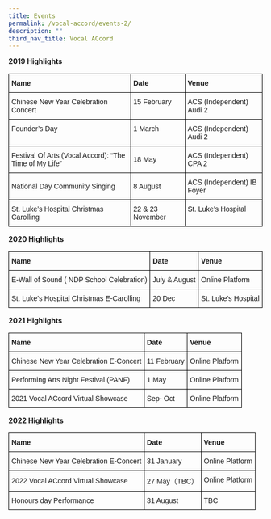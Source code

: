 ```yaml
---
title: Events
permalink: /vocal-accord/events-2/
description: ""
third_nav_title: Vocal ACcord
---
```

**2019 Highlights**

<style type="text/css">
.tg  {border-collapse:collapse;border-spacing:0;}
.tg td{border-color:black;border-style:solid;border-width:1px;font-family:Arial, sans-serif;font-size:14px;
  overflow:hidden;padding:10px 5px;word-break:normal;}
.tg th{border-color:black;border-style:solid;border-width:1px;font-family:Arial, sans-serif;font-size:14px;
  font-weight:normal;overflow:hidden;padding:10px 5px;word-break:normal;}
.tg .tg-cly1{text-align:left;vertical-align:middle}
.tg .tg-1wig{font-weight:bold;text-align:left;vertical-align:top}
.tg .tg-0lax{text-align:left;vertical-align:top}
</style>
<table class="tg">
<thead>
  <tr>
    <th class="tg-1wig"><span style="font-weight:bolder">Name</span></th>
    <th class="tg-1wig"><span style="font-weight:bolder">Date</span></th>
    <th class="tg-1wig"><span style="font-weight:bolder">Venue</span></th>
  </tr>
</thead>
<tbody>
  <tr>
    <td class="tg-0lax"> Chinese New Year Celebration Concert</td>
    <td class="tg-0lax"> 15 February</td>
    <td class="tg-0lax"> ACS (Independent) Audi 2</td>
  </tr>
  <tr>
    <td class="tg-0lax"> Founder’s Day</td>
    <td class="tg-0lax"> 1 March</td>
    <td class="tg-0lax"> ACS (Independent) Audi 2</td>
  </tr>
  <tr>
    <td class="tg-cly1"> Festival Of Arts (Vocal Accord): “The Time of My Life”</td>
    <td class="tg-cly1"> 18 May</td>
    <td class="tg-cly1"> ACS (Independent) CPA 2</td>
  </tr>
  <tr>
    <td class="tg-cly1"> National Day Community Singing</td>
    <td class="tg-cly1"> 8 August</td>
    <td class="tg-cly1"> ACS (Independent) IB Foyer</td>
  </tr>
  <tr>
    <td class="tg-0lax"> St. Luke’s Hospital Christmas Carolling</td>
    <td class="tg-0lax"> 22 &amp; 23 November</td>
    <td class="tg-0lax"> St. Luke’s Hospital</td>
  </tr>
</tbody>
</table>

**2020 Highlights**

<style type="text/css">
.tg  {border-collapse:collapse;border-spacing:0;}
.tg td{border-color:black;border-style:solid;border-width:1px;font-family:Arial, sans-serif;font-size:14px;
  overflow:hidden;padding:10px 5px;word-break:normal;}
.tg th{border-color:black;border-style:solid;border-width:1px;font-family:Arial, sans-serif;font-size:14px;
  font-weight:normal;overflow:hidden;padding:10px 5px;word-break:normal;}
.tg .tg-cly1{text-align:left;vertical-align:middle}
.tg .tg-1wig{font-weight:bold;text-align:left;vertical-align:top}
</style>
<table class="tg">
<thead>
  <tr>
    <th class="tg-1wig"><span style="font-weight:bolder">Name</span></th>
    <th class="tg-1wig"><span style="font-weight:bolder">Date</span></th>
    <th class="tg-1wig"><span style="font-weight:bolder">Venue</span></th>
  </tr>
</thead>
<tbody>
  <tr>
    <td class="tg-cly1">E-Wall of Sound ( NDP School Celebration)</td>
    <td class="tg-cly1"> July &amp; August</td>
    <td class="tg-cly1"> Online Platform</td>
  </tr>
  <tr>
    <td class="tg-cly1">St. Luke’s Hospital Christmas E-Carolling</td>
    <td class="tg-cly1"> 20 Dec</td>
    <td class="tg-cly1">St. Luke’s Hospital</td>
  </tr>
</tbody>
</table>

**2021 Highlights**

<style type="text/css">
.tg  {border-collapse:collapse;border-spacing:0;}
.tg td{border-color:black;border-style:solid;border-width:1px;font-family:Arial, sans-serif;font-size:14px;
  overflow:hidden;padding:10px 5px;word-break:normal;}
.tg th{border-color:black;border-style:solid;border-width:1px;font-family:Arial, sans-serif;font-size:14px;
  font-weight:normal;overflow:hidden;padding:10px 5px;word-break:normal;}
.tg .tg-cly1{text-align:left;vertical-align:middle}
.tg .tg-1wig{font-weight:bold;text-align:left;vertical-align:top}
.tg .tg-0lax{text-align:left;vertical-align:top}
</style>
<table class="tg">
<thead>
  <tr>
    <th class="tg-1wig"><span style="font-weight:bolder">Name</span></th>
    <th class="tg-1wig"><span style="font-weight:bolder">Date</span></th>
    <th class="tg-1wig"><span style="font-weight:bolder">Venue</span></th>
  </tr>
</thead>
<tbody>
  <tr>
    <td class="tg-0lax">Chinese New Year Celebration E-Concert</td>
    <td class="tg-0lax"><span style="font-weight:400"> 11 February</span><br></td>
    <td class="tg-0lax"> Online Platform</td>
  </tr>
  <tr>
    <td class="tg-0lax"> Performing Arts Night Festival (PANF)</td>
    <td class="tg-0lax"> 1 May</td>
    <td class="tg-0lax"> Online Platform</td>
  </tr>
  <tr>
    <td class="tg-cly1"> 2021 Vocal ACcord Virtual Showcase</td>
    <td class="tg-0lax"> Sep- Oct</td>
    <td class="tg-0lax"> Online Platform</td>
  </tr>
</tbody>
</table>

**2022 Highlights**

<style type="text/css">
.tg  {border-collapse:collapse;border-spacing:0;}
.tg td{border-color:black;border-style:solid;border-width:1px;font-family:Arial, sans-serif;font-size:14px;
  overflow:hidden;padding:10px 5px;word-break:normal;}
.tg th{border-color:black;border-style:solid;border-width:1px;font-family:Arial, sans-serif;font-size:14px;
  font-weight:normal;overflow:hidden;padding:10px 5px;word-break:normal;}
.tg .tg-cly1{text-align:left;vertical-align:middle}
.tg .tg-1wig{font-weight:bold;text-align:left;vertical-align:top}
.tg .tg-0lax{text-align:left;vertical-align:top}
</style>
<table class="tg">
<thead>
  <tr>
    <th class="tg-1wig"><span style="font-weight:bolder">Name</span></th>
    <th class="tg-1wig"><span style="font-weight:bolder">Date</span></th>
    <th class="tg-1wig"><span style="font-weight:bolder">Venue</span></th>
  </tr>
</thead>
<tbody>
  <tr>
    <td class="tg-0lax">Chinese New Year Celebration E-Concert</td>
    <td class="tg-0lax"><span style="font-weight:400"> 31 January</span><br></td>
    <td class="tg-0lax"> Online Platform</td>
  </tr>
  <tr>
    <td class="tg-cly1">2022 Vocal ACcord Virtual Showcase</td>
    <td class="tg-cly1"> 27 May（TBC）</td>
    <td class="tg-0lax"> Online Platform</td>
  </tr>
  <tr>
    <td class="tg-cly1">Honours day Performance</td>
    <td class="tg-cly1"> 31 August</td>
    <td class="tg-cly1"> TBC</td>
  </tr>
</tbody>
</table>